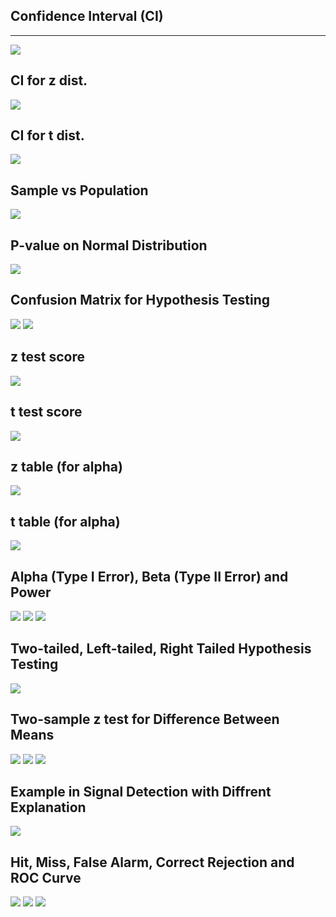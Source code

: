 
<!-- https://www.isobudgets.com/introduction-statistics-uncertainty-analysis/ -->

## Confidence Interval (CI)
---
![](https://www.simplypsychology.org/confidence-interval.jpg?ezimgfmt=rs:553x332/rscb1/ng:webp/ngcb1)
## CI for z dist.
![](https://www.isobudgets.com/wp-content/uploads/2016/02/confidence-interval-known-standard-deviation.jpg)
## CI for t dist.
![](https://www.isobudgets.com/wp-content/uploads/2016/02/confidence-interval-unknown-standard-deviation.jpg)

## Sample vs Population
![](https://www.simplypsychology.org/sample.jpg?ezimgfmt=rs:553x346/rscb1/ng:webp/ngcb1)

## P-value on Normal Distribution
![](https://med.stanford.edu/news/all-news/2016/03/misleading-p-values-showing-up-more-often-in-journals/_jcr_content/main/image.img.476.high.jpg)

## Confusion Matrix for Hypothesis Testing
![](https://www.researchgate.net/profile/Dirk_Mallants/publication/307477421/figure/fig14/AS:614007576743980@1523402222972/Truth-table-used-in-hypothesis-testing.png)
![](https://images.squarespace-cdn.com/content/591e58f72994cab66b93f891/1495241679756-N45YXM495Q81FFSSE55I/Essoe-PowerAlpha9.png?content-type=image%2Fpng)

## z test score
![](https://www.researchgate.net/publication/297600508/figure/fig4/AS:670388308680713@1536844436654/Formula-for-the-Z-test_W640.jpg)

## t test score
![](https://www.isobudgets.com/wp-content/uploads/2016/02/t-score-equation-e1456854317764.jpg)


## z table (for alpha)
![](https://www.datavedas.com/wp-content/uploads/2017/12/1.1.2.1.2-Z-Scores-Z-Test-and-Probability-Distribution-1-K.jpg)
## t table (for alpha)
![](https://financetrain.com/assets/t-table.gif)

## Alpha (Type I Error), Beta (Type II Error) and Power
![](https://i2.wp.com/www.theanalysisfactor.com/wp-content/uploads/2009/12/one-sided-test.jpg?fit=579%2C423&ssl=1)
![](http://psychstat3.missouristate.edu/Documents/IntroBook3/images/errors05.gif)
![](https://www.researchgate.net/profile/Bruno_Ruettimann/publication/276166727/figure/fig3/AS:616389672972290@1523970158195/Relation-between-Alpha-and-Beta-risk-to-detect-an-effect-Delta.png)


## Two-tailed, Left-tailed, Right Tailed Hypothesis Testing
![](https://i.ytimg.com/vi/DlwOTOydeyk/maxresdefault.jpg)

## Two-sample z test for Difference Between Means
![](https://slideplayer.com/slide/3605887/13/images/11/Two+Sample+z-Test+for+the+Difference+Between+Means.jpg)
![](https://image.slideserve.com/910838/2-sample-z-test-known-variances-summary-n.jpg)
![](https://slideplayer.com/slide/7708373/25/images/17/Solution%3A+Two-Sample+z-Test+for+the+Difference+Between+Means.jpg)

## Example in Signal Detection with Diffrent Explanation
![](https://image.slidesharecdn.com/radar-2009-a6-detection-of-signals-in-noise-160213204027/95/radar-2009-a-6-detection-of-signals-in-noise-7-638.jpg?cb=1455396066)
## Hit, Miss, False Alarm, Correct Rejection and ROC Curve
![](https://i0.wp.com/www.frontiersin.org/files/Articles/147101/fpsyg-06-00762-HTML/image_m/fpsyg-06-00762-g001.jpg?w=584&ssl=1)
![](http://gru.stanford.edu/lib/exe/fetch.php/tutorials/neuraldprime.png?w=&h=&cache=cache)
![](https://www.cns.nyu.edu/~david/courses/perception/lecturenotes/sdt/ROC.gif)

